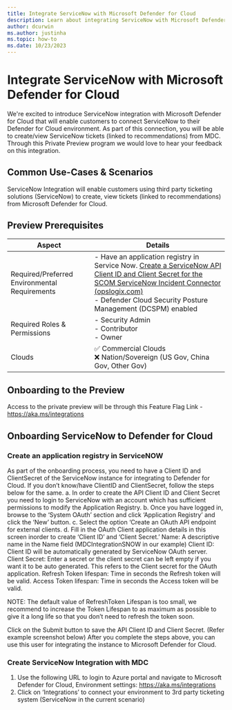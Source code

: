 ```yaml
---
title: Integrate ServiceNow with Microsoft Defender for Cloud
description: Learn about integrating ServiceNow with Microsoft Defender for Cloud to protect Azure, hybrid, and multicloud machines.
author: dcurwin
ms.author: justinha
ms.topic: how-to
ms.date: 10/23/2023
---
```


# Integrate ServiceNow with Microsoft Defender for Cloud

We're excited to introduce ServiceNow integration with Microsoft Defender for Cloud that will enable customers to 
connect ServiceNow to their Defender for Cloud environment. As part of this connection, you will be able to 
create/view ServiceNow tickets (linked to recommendations) from MDC. Through this Private Preview program we 
would love to hear your feedback on this integration.

## Common Use-Cases & Scenarios

ServiceNow Integration will enable customers using third party ticketing solutions (ServiceNow) to create, view
tickets (linked to recommendations) from Microsoft Defender for Cloud. 

## Preview Prerequisites

| Aspect | Details |
|--------|---------|
|Required/Preferred Environmental Requirements | - Have an application registry in Service Now. [Create a ServiceNow API Client ID and Client Secret for the SCOM ServiceNow Incident Connector (opslogix.com)](https://www.opslogix.com/knowledgebase/servicenow/kb-create-a-servicenow-api-key-and-secret-for-the-scom-servicenow-incident-connector) <br>- Defender Cloud Security Posture Management (DCSPM) enabled |
| Required Roles & Permissions | - Security Admin<br>- Contributor<br>- Owner |
| Clouds | &#x2705; Commercial Clouds<br> &#10060; Nation/Sovereign (US Gov, China Gov, Other Gov) |

## Onboarding to the Preview
Access to the private preview will be through this Feature Flag Link - https://aka.ms/integrations


## Onboarding ServiceNow to Defender for Cloud

### Create an application registry in ServiceNOW
As part of the onboarding process, you need to have a Client ID and ClientSecret of the ServiceNow instance 
for integrating to Defender for Cloud. If you don’t know/have ClientID and ClientSecret, follow the steps 
below for the same. 
a. In order to create the API Client ID and Client Secret you need to login to ServiceNow with an 
account which has sufficient permissions to modify the Application Registry.
b. Once you have logged in, browse to the ‘System OAuth’ section and click ‘Application Registry’ and 
click the ‘New’ button.
c. Select the option ‘Create an OAuth API endpoint for external clients.
d. Fill in the OAuth Client application details in this screen inorder to create ‘Client ID’ and ‘Client 
Secret.’
Name: A descriptive name in the Name field (MDCIntegrationSNOW in our example)
Client ID: Client ID will be automatically generated by ServiceNow OAuth server.
Client Secret: Enter a secret or the client secret can be left empty if you want it to be auto 
generated. This refers to the Client secret for the OAuth application.
Refresh Token lifespan: Time in seconds the Refresh token will be valid. 
Access Token lifespan: Time in seconds the Access token will be valid.

NOTE: The default value of RefreshToken Lifespan is too small, we recommend to increase the Token 
Lifespan to as maximum as possible to give it a long life so that you don’t need to refresh the token 
soon.

Click on the Submit button to save the API Client ID and Client Secret. (Refer example screenshot 
below) 
After you complete the steps above, you can use this user for integrating the instance to Microsoft 
Defender for Cloud.

### Create ServiceNow Integration with MDC
1. Use the following URL to login to Azure portal and navigate to Microsoft Defender for Cloud, Environment 
settings: https://aka.ms/integrations
2. Click on ‘Integrations’ to connect your environment to 3rd party ticketing system (ServiceNow in the current 
scenario)

